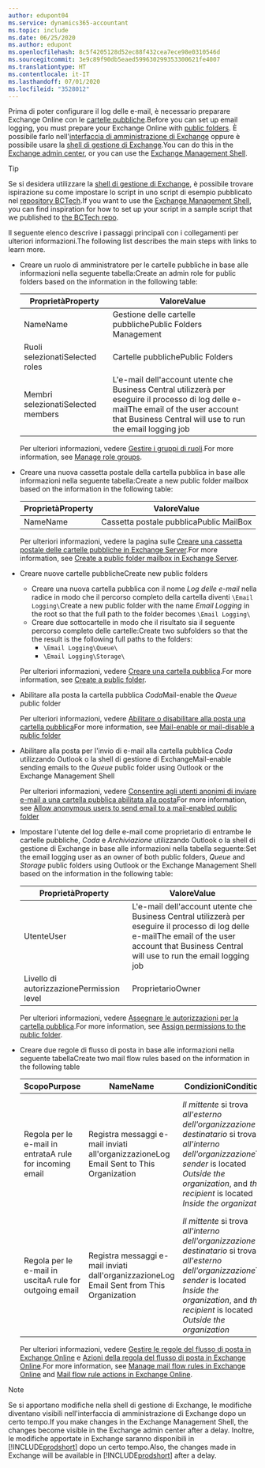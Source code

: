 ```yaml
---
author: edupont04
ms.service: dynamics365-accountant
ms.topic: include
ms.date: 06/25/2020
ms.author: edupont
ms.openlocfilehash: 8c5f4205128d52ec88f432cea7ece98e0310546d
ms.sourcegitcommit: 3e9c89f90db5eaed599630299353300621fe4007
ms.translationtype: HT
ms.contentlocale: it-IT
ms.lasthandoff: 07/01/2020
ms.locfileid: "3528012"
---
```

<span data-ttu-id="eae6b-101">Prima di poter configurare il log delle e-mail, è necessario preparare Exchange Online con le [cartelle pubbliche](/exchange/collaboration/public-folders/public-folders?view=exchserver-2019).</span><span class="sxs-lookup"><span data-stu-id="eae6b-101">Before you can set up email logging, you must prepare your Exchange Online with [public folders](/exchange/collaboration/public-folders/public-folders?view=exchserver-2019).</span></span> <span data-ttu-id="eae6b-102">È possibile farlo nell'[interfaccia di amministrazione di Exchange](/Exchange/architecture/client-access/exchange-admin-center?view=exchserver-2019) oppure è possibile usare la [shell di gestione di Exchange](/powershell/exchange/exchange-management-shell?view=exchange-ps).</span><span class="sxs-lookup"><span data-stu-id="eae6b-102">You can do this in the [Exchange admin center](/Exchange/architecture/client-access/exchange-admin-center?view=exchserver-2019), or you can use the [Exchange Management Shell](/powershell/exchange/exchange-management-shell?view=exchange-ps).</span></span>  

> [!TIP]
> <span data-ttu-id="eae6b-103">Se si desidera utilizzare la [shell di gestione di Exchange](/powershell/exchange/exchange-management-shell?view=exchange-ps), è possibile trovare ispirazione su come impostare lo script in uno script di esempio pubblicato nel [repository BCTech](https://github.com/microsoft/BCTech/tree/master/samples/EmailLogging).</span><span class="sxs-lookup"><span data-stu-id="eae6b-103">If you want to use the [Exchange Management Shell](/powershell/exchange/exchange-management-shell?view=exchange-ps), you can find inspiration for how to set up your script in a sample script that we published to [the BCTech repo](https://github.com/microsoft/BCTech/tree/master/samples/EmailLogging).</span></span>

<span data-ttu-id="eae6b-104">Il seguente elenco descrive i passaggi principali con i collegamenti per ulteriori informazioni.</span><span class="sxs-lookup"><span data-stu-id="eae6b-104">The following list describes the main steps with links to learn more.</span></span>  

- <span data-ttu-id="eae6b-105">Creare un ruolo di amministratore per le cartelle pubbliche in base alle informazioni nella seguente tabella:</span><span class="sxs-lookup"><span data-stu-id="eae6b-105">Create an admin role for public folders based on the information in the following table:</span></span>

  |<span data-ttu-id="eae6b-106">Proprietà</span><span class="sxs-lookup"><span data-stu-id="eae6b-106">Property</span></span>        |<span data-ttu-id="eae6b-107">Valore</span><span class="sxs-lookup"><span data-stu-id="eae6b-107">Value</span></span>                     |
  |----------------|--------------------------|
  |<span data-ttu-id="eae6b-108">Name</span><span class="sxs-lookup"><span data-stu-id="eae6b-108">Name</span></span>            |<span data-ttu-id="eae6b-109">Gestione delle cartelle pubbliche</span><span class="sxs-lookup"><span data-stu-id="eae6b-109">Public Folders Management</span></span> |
  |<span data-ttu-id="eae6b-110">Ruoli selezionati</span><span class="sxs-lookup"><span data-stu-id="eae6b-110">Selected roles</span></span>  |<span data-ttu-id="eae6b-111">Cartelle pubbliche</span><span class="sxs-lookup"><span data-stu-id="eae6b-111">Public Folders</span></span>            |
  |<span data-ttu-id="eae6b-112">Membri selezionati</span><span class="sxs-lookup"><span data-stu-id="eae6b-112">Selected members</span></span>|<span data-ttu-id="eae6b-113">L'e-mail dell'account utente che Business Central utilizzerà per eseguire il processo di log delle e-mail</span><span class="sxs-lookup"><span data-stu-id="eae6b-113">The email of the user account that Business Central will use to run the email logging job</span></span>|

  <span data-ttu-id="eae6b-114">Per ulteriori informazioni, vedere [Gestire i gruppi di ruoli](/exchange/permissions/role-groups?view=exchserver-2019).</span><span class="sxs-lookup"><span data-stu-id="eae6b-114">For more information, see [Manage role groups](/exchange/permissions/role-groups?view=exchserver-2019).</span></span>

- <span data-ttu-id="eae6b-115">Creare una nuova cassetta postale della cartella pubblica in base alle informazioni nella seguente tabella:</span><span class="sxs-lookup"><span data-stu-id="eae6b-115">Create a new public folder mailbox based on the information in the following table:</span></span>

  |<span data-ttu-id="eae6b-116">Proprietà</span><span class="sxs-lookup"><span data-stu-id="eae6b-116">Property</span></span>        |<span data-ttu-id="eae6b-117">Valore</span><span class="sxs-lookup"><span data-stu-id="eae6b-117">Value</span></span>                     |
  |----------------|--------------------------|
  |<span data-ttu-id="eae6b-118">Name</span><span class="sxs-lookup"><span data-stu-id="eae6b-118">Name</span></span>            |<span data-ttu-id="eae6b-119">Cassetta postale pubblica</span><span class="sxs-lookup"><span data-stu-id="eae6b-119">Public MailBox</span></span>            |

  <span data-ttu-id="eae6b-120">Per ulteriori informazioni, vedere la pagina sulle [Creare una cassetta postale delle cartelle pubbliche in Exchange Server](/exchange/collaboration/public-folders/create-public-folder-mailboxes).</span><span class="sxs-lookup"><span data-stu-id="eae6b-120">For more information, see [Create a public folder mailbox in Exchange Server](/exchange/collaboration/public-folders/create-public-folder-mailboxes).</span></span>  

- <span data-ttu-id="eae6b-121">Creare nuove cartelle pubbliche</span><span class="sxs-lookup"><span data-stu-id="eae6b-121">Create new public folders</span></span>

  - <span data-ttu-id="eae6b-122">Creare una nuova cartella pubblica con il nome *Log delle e-mail* nella radice in modo che il percorso completo della cartella diventi ```\Email Logging\```</span><span class="sxs-lookup"><span data-stu-id="eae6b-122">Create a new public folder with the name *Email Logging* in the root so that the full path to the folder becomes ```\Email Logging\```</span></span>
  - <span data-ttu-id="eae6b-123">Creare due sottocartelle in modo che il risultato sia il seguente percorso completo delle cartelle:</span><span class="sxs-lookup"><span data-stu-id="eae6b-123">Create two subfolders so that the the result is the following full paths to the folders:</span></span>
    - ```\Email Logging\Queue\```
    - ```\Email Logging\Storage\```

  <span data-ttu-id="eae6b-124">Per ulteriori informazioni, vedere [Creare una cartella pubblica](/exchange/collaboration/public-folders/create-public-folders?view=exchserver-2019).</span><span class="sxs-lookup"><span data-stu-id="eae6b-124">For more information, see [Create a public folder](/exchange/collaboration/public-folders/create-public-folders?view=exchserver-2019).</span></span>

- <span data-ttu-id="eae6b-125">Abilitare alla posta la cartella pubblica *Coda*</span><span class="sxs-lookup"><span data-stu-id="eae6b-125">Mail-enable the *Queue* public folder</span></span>

  <span data-ttu-id="eae6b-126">Per ulteriori informazioni, vedere [Abilitare o disabilitare alla posta una cartella pubblica](/exchange/collaboration/public-folders/mail-enable-or-disable?view=exchserver-2019)</span><span class="sxs-lookup"><span data-stu-id="eae6b-126">For more information, see [Mail-enable or mail-disable a public folder](/exchange/collaboration/public-folders/mail-enable-or-disable?view=exchserver-2019)</span></span>

- <span data-ttu-id="eae6b-127">Abilitare alla posta per l'invio di e-mail alla cartella pubblica *Coda* utilizzando Outlook o la shell di gestione di Exchange</span><span class="sxs-lookup"><span data-stu-id="eae6b-127">Mail-enable sending emails to the *Queue* public folder using Outlook or the Exchange Management Shell</span></span>

  <span data-ttu-id="eae6b-128">Per ulteriori informazioni, vedere [Consentire agli utenti anonimi di inviare e-mail a una cartella pubblica abilitata alla posta](/exchange/collaboration/public-folders/mail-enable-or-disable?view=exchserver-2019#allow-anonymous-users-to-send-email-to-a-mail-enabled-public-folder)</span><span class="sxs-lookup"><span data-stu-id="eae6b-128">For more information, see [Allow anonymous users to send email to a mail-enabled public folder](/exchange/collaboration/public-folders/mail-enable-or-disable?view=exchserver-2019#allow-anonymous-users-to-send-email-to-a-mail-enabled-public-folder)</span></span>

- <span data-ttu-id="eae6b-129">Impostare l'utente del log delle e-mail come proprietario di entrambe le cartelle pubbliche, *Coda* e *Archiviazione* utilizzando Outlook o la shell di gestione di Exchange in base alle informazioni nella tabella seguente:</span><span class="sxs-lookup"><span data-stu-id="eae6b-129">Set the email logging user as an owner of both public folders, *Queue* and *Storage* public folders  using Outlook or the Exchange Management Shell based on the information in the following table:</span></span>

  |<span data-ttu-id="eae6b-130">Proprietà</span><span class="sxs-lookup"><span data-stu-id="eae6b-130">Property</span></span>        |<span data-ttu-id="eae6b-131">Valore</span><span class="sxs-lookup"><span data-stu-id="eae6b-131">Value</span></span>                     |
  |----------------|--------------------------|
  |<span data-ttu-id="eae6b-132">Utente</span><span class="sxs-lookup"><span data-stu-id="eae6b-132">User</span></span>            |<span data-ttu-id="eae6b-133">L'e-mail dell'account utente che Business Central utilizzerà per eseguire il processo di log delle e-mail</span><span class="sxs-lookup"><span data-stu-id="eae6b-133">The email of the user account that Business Central will use to run the email logging job</span></span>|
  |<span data-ttu-id="eae6b-134">Livello di autorizzazione</span><span class="sxs-lookup"><span data-stu-id="eae6b-134">Permission level</span></span>|<span data-ttu-id="eae6b-135">Proprietario</span><span class="sxs-lookup"><span data-stu-id="eae6b-135">Owner</span></span>                     |

  <span data-ttu-id="eae6b-136">Per ulteriori informazioni, vedere [Assegnare le autorizzazioni per la cartella pubblica](/exchange/collaboration-exo/public-folders/set-up-public-folders#step-3-assign-permissions-to-the-public-folder).</span><span class="sxs-lookup"><span data-stu-id="eae6b-136">For more information, see [Assign permissions to the public folder](/exchange/collaboration-exo/public-folders/set-up-public-folders#step-3-assign-permissions-to-the-public-folder).</span></span>

- <span data-ttu-id="eae6b-137">Creare due regole di flusso di posta in base alle informazioni nella seguente tabella</span><span class="sxs-lookup"><span data-stu-id="eae6b-137">Create two mail flow rules based on the information in the following table</span></span>

  |<span data-ttu-id="eae6b-138">Scopo</span><span class="sxs-lookup"><span data-stu-id="eae6b-138">Purpose</span></span>  |<span data-ttu-id="eae6b-139">Name</span><span class="sxs-lookup"><span data-stu-id="eae6b-139">Name</span></span> |<span data-ttu-id="eae6b-140">Condizioni</span><span class="sxs-lookup"><span data-stu-id="eae6b-140">Conditions</span></span>                        |<span data-ttu-id="eae6b-141">Azione</span><span class="sxs-lookup"><span data-stu-id="eae6b-141">Action</span></span>                                       |
  |---------|-----|----------------------------------|---------------------------------------------|
  |<span data-ttu-id="eae6b-142">Regola per le e-mail in entrata</span><span class="sxs-lookup"><span data-stu-id="eae6b-142">A rule for incoming email</span></span> |<span data-ttu-id="eae6b-143">Registra messaggi e-mail inviati all'organizzazione</span><span class="sxs-lookup"><span data-stu-id="eae6b-143">Log Email Sent to This Organization</span></span>|<span data-ttu-id="eae6b-144">*Il mittente* si trova *all'esterno dell'organizzazione* e *il destinatario* si trova *all'interno dell'organizzazione*</span><span class="sxs-lookup"><span data-stu-id="eae6b-144">*The sender* is located *Outside the organization*, and *the recipient* is located *Inside the organization*</span></span>|<span data-ttu-id="eae6b-145">BCC dell'account e-mail specificato per la cartella pubblica *Coda*</span><span class="sxs-lookup"><span data-stu-id="eae6b-145">BCC the email account that is specified for the *Queue* public folder</span></span>|
  |<span data-ttu-id="eae6b-146">Regola per le e-mail in uscita</span><span class="sxs-lookup"><span data-stu-id="eae6b-146">A rule for outgoing email</span></span> | <span data-ttu-id="eae6b-147">Registra messaggi e-mail inviati dall'organizzazione</span><span class="sxs-lookup"><span data-stu-id="eae6b-147">Log Email Sent from This Organization</span></span> |<span data-ttu-id="eae6b-148">*Il mittente* si trova *all'interno dell'organizzazione* e *il destinatario* si trova *all'esterno dell'organizzazione*</span><span class="sxs-lookup"><span data-stu-id="eae6b-148">*The sender* is located *Inside the organization*, and *the recipient* is located *Outside the organization*</span></span>|<span data-ttu-id="eae6b-149">BCC dell'account e-mail specificato per la cartella pubblica *Coda*</span><span class="sxs-lookup"><span data-stu-id="eae6b-149">BCC the email account that is specified for the *Queue* public folder</span></span>|
  
  <span data-ttu-id="eae6b-150">Per ulteriori informazioni, vedere [Gestire le regole del flusso di posta in Exchange Online](/exchange/security-and-compliance/mail-flow-rules/manage-mail-flow-rules) e [Azioni della regola del flusso di posta in Exchange Online](/exchange/security-and-compliance/mail-flow-rules/mail-flow-rule-action).</span><span class="sxs-lookup"><span data-stu-id="eae6b-150">For more information, see [Manage mail flow rules in Exchange Online](/exchange/security-and-compliance/mail-flow-rules/manage-mail-flow-rules) and [Mail flow rule actions in Exchange Online](/exchange/security-and-compliance/mail-flow-rules/mail-flow-rule-action).</span></span>

> [!NOTE]
> <span data-ttu-id="eae6b-151">Se si apportano modifiche nella shell di gestione di Exchange, le modifiche diventano visibili nell'interfaccia di amministrazione di Exchange dopo un certo tempo.</span><span class="sxs-lookup"><span data-stu-id="eae6b-151">If you make changes in the Exchange Management Shell, the changes become visible in the Exchange admin center after a delay.</span></span> <span data-ttu-id="eae6b-152">Inoltre, le modifiche apportate in Exchange saranno disponibili in [!INCLUDE[prodshort](prodshort.md)] dopo un certo tempo.</span><span class="sxs-lookup"><span data-stu-id="eae6b-152">Also, the changes made in Exchange will be available in [!INCLUDE[prodshort](prodshort.md)] after a delay.</span></span>
